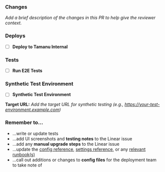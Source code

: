 ### Changes

_Add a brief description of the changes in this PR to help give the reviewer context._

### Deploys

- [ ] **Deploy to Tamanu Internal** <!-- #deploy -->

### Tests

- [ ] **Run E2E Tests** <!-- #e2e -->

### Synthetic Test Environment

- [ ] **Synthetic Test Environment** <!-- #synthetic-test -->

**Target URL:** _Add the target URL for synthetic testing (e.g., https://your-test-environment.example.com)_

### Remember to...

- ...write or update tests
- ...add UI screenshots and **testing notes** to the Linear issue
- ...add any **manual upgrade steps** to the Linear issue
- ...update the [config reference](https://beyond-essential.slab.com/posts/reference-config-file-0c70ukly), [settings reference](https://beyond-essential.slab.com/posts/reference-settings-0blw1x2q), or any [relevant runbook(s)](https://beyond-essential.slab.com/topics/runbooks-bs04ml6c)
- ...call out additions or changes to **config files** for the deployment team to take note of

<!-- Thank you! -->
